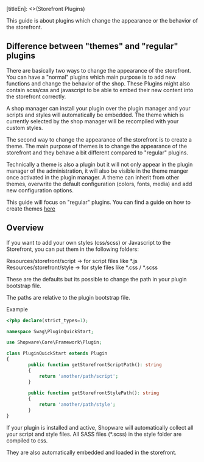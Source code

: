 [titleEn]: <>(Storefront Plugins)

This guide is about plugins which change the appearance or the behavior of the storefront.

## Difference between "themes" and "regular" plugins
There are basically two ways to change the appearance of the storefront. You can have a "normal" plugins
which main purpose is to add new functions and change the behavior of the shop. 
These Plugins might also contain scss/css and javascript to be able to embed their new content into
the storefront correctly.
                                                                         
A shop manager can install your plugin over the plugin manager and your scripts and styles will 
automatically be embedded. The theme which is currently selected by the shop manager will be
recompiled with your custom styles.

The second way to change the appearance of the storefront is to create a theme. The main purpose of themes
is to change the appearance of the storefront and they behave a bit different compared to "regular" plugins.

Technically a theme is also a plugin but it will not only appear in the plugin manager of the administration,
it will also be visible in the theme manger once activated in the plugin manager.
A theme can inherit from other themes, overwrite the default configuration (colors, fonts, media) and
add new configuration options.

This guide will focus on "regular" plugins. You can find a guide on how to create themes [here](./100-plugin-themes.md)

## Overview

If you want to add your own styles (css/scss) or Javascript to the Storefront, you can 
put them in the following folders:

Resources/storefront/script -> for script files like *.js
Resources/storefront/style -> for style files like *.css / *.scss

These are the defaults but its possible to change the path in your plugin bootstrap file.

The paths are relative to the plugin bootstrap file.

Example

```php
<?php declare(strict_types=1);

namespace Swag\PluginQuickStart;

use Shopware\Core\Framework\Plugin;

class PluginQuickStart extends Plugin
{
        public function getStorefrontScriptPath(): string
        {
            return 'another/path/script';
        }
    
        public function getStorefrontStylePath(): string
        {
            return 'another/path/style';
        }
}
```

If your plugin is installed and active, Shopware will automatically collect all your 
script and style files. All SASS files (*.scss) in the style folder are compiled to css.

They are also automatically embedded and loaded in the storefront.
